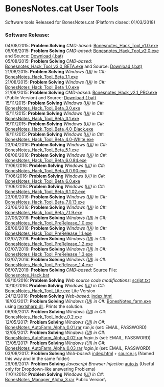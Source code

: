 # BonesNotes.cat User Tools
Software tools Released for BonesNotes.cat (Platform closed: 01/03/2018)
### Software Release:

04/08/2015: **Problem Solving** *CMD-based:* [Bonesnotes_Hack_Tool_v1.0.exe](Bonesnotes_Hack_Tool_v1.0.exe)\
05/08/2015: **Problem Solving** *CMD-based:* [Bonesnotes_Hack_Tool_v2.0.exe](Bonesnotes_Hack_Tool_v2.0.exe) and Source: [Download (.bat)](Bonesnotes_Hack_Tool_v2.0.bat)\
05/08/2015: **Problem Solving** *CMD-based:* [Bonesnotes_Hack_Tool_v3.0_BETA.exe](Bonesnotes_Hack_Tool_v3.0_BETA.exe) and Source: [Download (.bat)](Bonesnotes_Hack_v3.0_BETA.bat)\
21/08/2015: **Problem Solving**  *Windows ([UI](https://en.wikipedia.org/wiki/User_interface)) in C#:* [BonesNotes_Hack_Tool_Beta_1.1.exe](BonesNotes_Hack_Tool_Beta_1.1.exe)\
21/08/2015: **Problem Solving**  *Windows ([UI](https://en.wikipedia.org/wiki/User_interface)) in C#:* [BonesNotes_Hack_Tool_Beta_1.0.exe](BonesNotes_Hack_Tool_Beta_1.0.exe)\
21/08/2015: **Problem Solving** *CMD-based:* [Bonesnotes_Hack_v2.1_PRO.exe](Bonesnotes_Hack_v2.1_PRO.exe) (Public Version) and Source: [Download (.bat)](Bonesnotes_Hack_v2.1_PRO.bat)\
15/11/2015: **Problem Solving**  *Windows ([UI](https://en.wikipedia.org/wiki/User_interface)) in C#:* [BonesNotes_Hack_Tool_Beta_3.0.exe](BonesNotes_Hack_Tool_Beta_3.0.exe)\
15/11/2015: **Problem Solving**  *Windows ([UI](https://en.wikipedia.org/wiki/User_interface)) in C#:* [BonesNotes_Hack_Tool_Beta_3.1.exe](BonesNotes_Hack_Tool_Beta_3.1.exe)\
16/11/2015: **Problem Solving**  *Windows ([UI](https://en.wikipedia.org/wiki/User_interface)) in C#:* [BonesNotes_Hack_Tool_Beta_4.0-Black.exe](BonesNotes_Hack_Tool_Beta_4.0-Black.exe)\
18/11/2015: **Problem Solving**  *Windows ([UI](https://en.wikipedia.org/wiki/User_interface)) in C#:* [BonesNotes_Hack_Tool_Beta_4.0-White.exe](BonesNotes_Hack_Tool_Beta_4.0-White.exe)\
23/04/2016: **Problem Solving**  *Windows ([UI](https://en.wikipedia.org/wiki/User_interface)) in C#:* [BonesNotes_Hack_Tool_Beta_5.1.exe](BonesNotes_Hack_Tool_Beta_5.1.exe)\
08/06/2016: **Problem Solving**  *Windows ([UI](https://en.wikipedia.org/wiki/User_interface)) in C#:* [BonesNotes_Hack_Tool_Beta_6.0.84.exe](BonesNotes_Hack_Tool_Beta_6.0.84.exe)\
11/06/2016: **Problem Solving**  *Windows ([UI](https://en.wikipedia.org/wiki/User_interface)) in C#:* [BonesNotes_Hack_Tool_Beta_6.0.90.exe](BonesNotes_Hack_Tool_Beta_6.0.90.exe)\
11/06/2016: **Problem Solving**  *Windows ([UI](https://en.wikipedia.org/wiki/User_interface)) in C#:* [BonesNotes_Hack_Tool_Beta_6.0.exe](BonesNotes_Hack_Tool_Beta_6.0.exe)\
11/06/2016: **Problem Solving**  *Windows ([UI](https://en.wikipedia.org/wiki/User_interface)) in C#:* [BonesNotes_Hack_Tool_Beta_6.1.02.exe](BonesNotes_Hack_Tool_Beta_6.1.02.exe)\
23/06/2016: **Problem Solving**  *Windows ([UI](https://en.wikipedia.org/wiki/User_interface)) in C#:* [BonesNotes_Hack_Tool_Beta_7.0.13.exe](BonesNotes_Hack_Tool_Beta_7.0.13.exe)\
23/06/2016: **Problem Solving**  *Windows ([UI](https://en.wikipedia.org/wiki/User_interface)) in C#:* [BonesNotes_Hack_Tool_Beta_7.1.9.exe](BonesNotes_Hack_Tool_Beta_7.1.9.exe)\
27/06/2016: **Problem Solving**  *Windows ([UI](https://en.wikipedia.org/wiki/User_interface)) in C#:* [BonesNotes_Hack_Tool_PreRelease_1.0.exe](BonesNotes_Hack_Tool_PreRelease_1.0.exe)\
28/06/2016: **Problem Solving**  *Windows ([UI](https://en.wikipedia.org/wiki/User_interface)) in C#:* [BonesNotes_Hack_Tool_PreRelease_1.1.exe](BonesNotes_Hack_Tool_PreRelease_1.1.exe)\
03/07/2016: **Problem Solving**  *Windows ([UI](https://en.wikipedia.org/wiki/User_interface)) in C#:* [BonesNotes_Hack_Tool_PreRelease_1.2.exe](BonesNotes_Hack_Tool_PreRelease_1.2.exe)\
03/07/2016: **Problem Solving**  *Windows ([UI](https://en.wikipedia.org/wiki/User_interface)) in C#:* [BonesNotes_Hack_Tool_PreRelease_1.3.exe](BonesNotes_Hack_Tool_PreRelease_1.3.exe)\
03/07/2016: **Problem Solving**  *Windows ([UI](https://en.wikipedia.org/wiki/User_interface)) in C#:* [BonesNotes_Hack_Tool_PreRelease_1.4.exe](BonesNotes_Hack_Tool_PreRelease_1.4.exe)\
06/07/2016: **Problem Solving** *CMD-based:* Source File: [Bonesnotes_Hack.bat](Bonesnotes_Hack.bat)\
09/10/2016: **Problem Solving** *Web source code modifications:* [script.txt](script.txt)\
10/10/2016: **Problem Solving**  *Windows ([UI](https://en.wikipedia.org/wiki/User_interface)) in C#:* [BonesNotes_Hack_Tool_Lite.exe](BonesNotes_Hack_Tool_Lite.exe) Lite Version\
24/12/2016: **Problem Solving** *Web-based:* [index.html](index1.html)\
18/03/2017: **Problem Solving**  *Windows ([UI](https://en.wikipedia.org/wiki/User_interface)) in C#:* [BonesNotes_farm.exe](BonesNotes_farm.exe) using [itextsharp.dll](itextsharp.dll). Prints the solution.\
06/05/2017: **Problem Solving**  *Windows ([UI](https://en.wikipedia.org/wiki/User_interface)) in C#:* [BonesNotes_Hack_Tool_Indev_0.2.exe](BonesNotes_Hack_Tool_Indev_0.2.exe)\
12/05/2017: **Problem Solving**  *Windows ([UI](https://en.wikipedia.org/wiki/User_interface)) in C#:* [BonesNotes_AutoFarm_Alpha_0.01.rar](BonesNotes_AutoFarm_Alpha_0.01.rar) *run.js* (set: EMAIL, PASSWORD)\
12/05/2017: **Problem Solving**  *Windows ([UI](https://en.wikipedia.org/wiki/User_interface)) in C#:* [BonesNotes_AutoFarm_Alpha_0.02.rar](BonesNotes_AutoFarm_Alpha_0.02.rar) *login.js* (set: EMAIL, PASSWORD)\
13/05/2017: **Problem Solving**  *Windows ([UI](https://en.wikipedia.org/wiki/User_interface)) in C#:* [BonesNotes_AutoFarm_Alpha_0.03.rar](BonesNotes_AutoFarm_Alpha_0.03.rar) *login.js* (set: EMAIL, PASSWORD)\
03/08/2017: **Problem Solving** *Web-based:* [index.html](index2.html) + [source.js](source2.js) (Named this way and in the same folder)\
29/08/2017: **Problem Solving** *Javascript Browser Injection* [auto.js](auto.js) (Useful only for Dropdown-like answering Problems)\
11/01/2018: **Problem Solving**  *Windows ([UI](https://en.wikipedia.org/wiki/User_interface)) in C#:* [BonesNotes_Manager_Alpha_3.rar](BonesNotes_Manager_Alpha_3.rar) Public Version\

